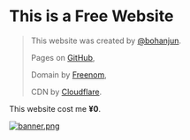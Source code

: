 # This is a Free Website

> This website was created by [@bohanjun](https://github.com/bohanjun).
>
> Pages on [GitHub](https://github.com/),
>
> Domain by [Freenom](https://www.freenom.com/),
>
> CDN by [Cloudflare](https://www.cloudflare.com/).

This website cost me **&yen;0**.

[![banner.png](https://s1.ax1x.com/2020/07/21/Uo79hD.png)](https://pisearch.cn/?from=free-site-repo)
